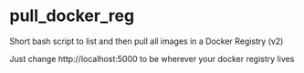 # pull_docker_reg
Short bash script to list and then pull all images in a Docker Registry (v2)

Just change http://localhost:5000 to be wherever your docker registry lives
